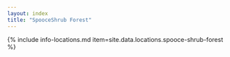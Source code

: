```yaml
---
layout: index
title: "SpooceShrub Forest"
---
```

{% include info-locations.md item=site.data.locations.spooce-shrub-forest %}
